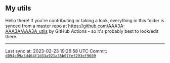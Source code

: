 ## My utils

Hello there! If you're contributing or taking a look, everything in this folder
is synced from a master repo at https://github.com/AAA3A-AAA3A/AAA3A_utils by GitHub Actions -
so it's probably best to look/edit there.

---

Last sync at: 2023-02-23 19:26:58 UTC
Commit: [`d094c09a3d464f1d33a921a35b07fef293ef9609`](https://github.com/AAA3A-AAA3A/AAA3A_utils/commit/d094c09a3d464f1d33a921a35b07fef293ef9609)
